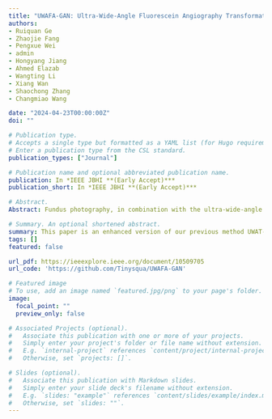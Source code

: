 ```yaml
---
title: "UWAFA-GAN: Ultra-Wide-Angle Fluorescein Angiography Transformation via Multi-scale Generation and Registration Enhancement"
authors:
- Ruiquan Ge
- Zhaojie Fang
- Pengxue Wei
- admin
- Hongyang Jiang
- Ahmed Elazab
- Wangting Li
- Xiang Wan
- Shaochong Zhang
- Changmiao Wang

date: "2024-04-23T00:00:00Z"
doi: ""

# Publication type.
# Accepts a single type but formatted as a YAML list (for Hugo requirements).
# Enter a publication type from the CSL standard.
publication_types: ["Journal"]

# Publication name and optional abbreviated publication name.
publication: In *IEEE JBHI **(Early Accept)***
publication_short: In *IEEE JBHI **(Early Accept)***

# Abstract.
Abstract: Fundus photography, in combination with the ultra-wide-angle fundus (UWF) techniques, becomes an indispensable diagnostic tool in clinical settings by offering a more comprehensive view of the retina. Nonetheless, UWF fluorescein angiography (UWF-FA) necessitates the administration of a fluorescent dye via injection into the patient’s hand or elbow unlike UWF scanning laser ophthalmoscopy (UWF-SLO). To mitigate potential adverse effects associated with injections, researchers have proposed the development of cross-modality medical image generation algorithms capable of converting UWF-SLO images into their UWF-FA counterparts. Current image generation techniques applied to fundus photography encounter difficulties in producing high-resolution retinal images, particularly in capturing minute vascular lesions. To address these issues, we introduce a novel conditional generative adversarial network (UWAFA-GAN) to synthesize UWF-FA from UWF-SLO. This approach employs multi-scale generators and an attention transmit module to efficiently extract both global structures and local lesions. Additionally, to counteract the image blurriness issue that arises from training with misaligned data, a registration module is integrated within this framework. Our method performs non-trivially on inception scores and details generation. Clinical user studies further indicate that the UWF-FA images generated by UWAFA-GAN are clinically comparable to authentic images in terms of diagnostic reliability. Empirical evaluations on our proprietary UWF image datasets elucidate that UWAFA-GAN outperforms extant methodologies.

# Summary. An optional shortened abstract.
summary: This paper is an enhanced version of our previous method UWAT-GAN. It can be used to turning UWF scanning laser ophthalmoscopy(UWF-SLO) to the UWF fluorescein angiography(UWF-FA) and display the tiny vascular lesion areas. And it could be trained on a little misalignment paired UWF-SLO and UWF-FA.
tags: []
featured: false

url_pdf: https://ieeexplore.ieee.org/document/10509705
url_code: 'https://github.com/Tinysqua/UWAFA-GAN'

# Featured image
# To use, add an image named `featured.jpg/png` to your page's folder. 
image:
  focal_point: ""
  preview_only: false

# Associated Projects (optional).
#   Associate this publication with one or more of your projects.
#   Simply enter your project's folder or file name without extension.
#   E.g. `internal-project` references `content/project/internal-project/index.md`.
#   Otherwise, set `projects: []`.

# Slides (optional).
#   Associate this publication with Markdown slides.
#   Simply enter your slide deck's filename without extension.
#   E.g. `slides: "example"` references `content/slides/example/index.md`.
#   Otherwise, set `slides: ""`.
---
```

